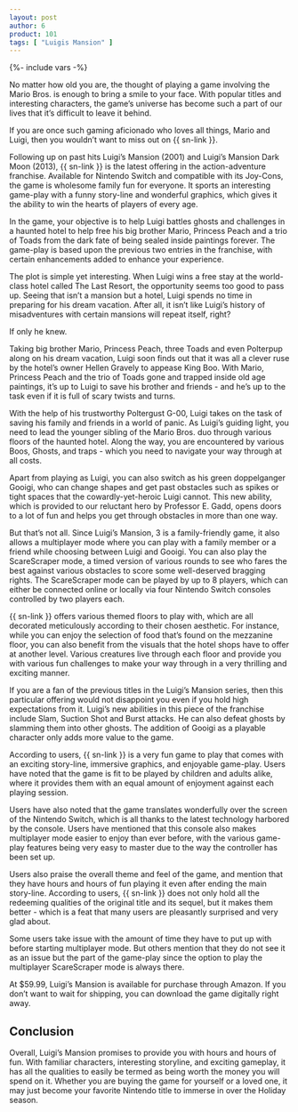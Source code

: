```yaml
---
layout: post
author: 6
product: 101
tags: [ "Luigis Mansion" ]  
---
```


{%- include vars -%}

No matter how old you are, the thought of playing a game involving the Mario Bros. is enough to bring a smile to your face. With popular titles and interesting characters, the game’s universe has become such a part of our lives that it’s difficult to leave it behind.

 

If you are once such gaming aficionado who loves all things, Mario and Luigi, then you wouldn’t want to miss out on 
{{ sn-link }}.

 

Following up on past hits Luigi’s Mansion (2001) and Luigi’s Mansion Dark Moon (2013), {{ sn-link }} is the latest offering in the action-adventure franchise. Available for Nintendo Switch and compatible with its Joy-Cons, the game is wholesome family fun for everyone. It sports an interesting game-play with a funny story-line and wonderful graphics, which gives it the ability to win the hearts of players of every age.

 

In the game, your objective is to help Luigi battles ghosts and challenges in a haunted hotel to help free his big brother Mario, Princess Peach and a trio of Toads from the dark fate of being sealed inside paintings forever. The game-play is based upon the previous two entries in the franchise, with certain enhancements added to enhance your experience.

 

The plot is simple yet interesting. When Luigi wins a free stay at the world-class hotel called The Last Resort, the opportunity seems too good to pass up. Seeing that isn’t a mansion but a hotel, Luigi spends no time in preparing for his dream vacation. After all, it isn’t like Luigi’s history of misadventures with certain mansions will repeat itself, right?

 

If only he knew.

 
Taking big brother Mario, Princess Peach, three Toads and even Polterpup along on his dream vacation, Luigi soon finds out that it was all a clever ruse by the hotel’s owner Hellen Gravely to appease King Boo. With Mario, Princess Peach and the trio of Toads gone and trapped inside old age paintings, it’s up to Luigi to save his brother and friends - and he’s up to the task even if it is full of scary twists and turns.

 

With the help of his trustworthy Poltergust G-00, Luigi takes on the task of saving his family and friends in a world of panic. As Luigi’s guiding light, you need to lead the younger sibling of the Mario Bros. duo through various floors of the haunted hotel. Along the way, you are encountered by various Boos, Ghosts, and traps - which you need to navigate your way through at all costs.

 

Apart from playing as Luigi, you can also switch as his green doppelganger Gooigi, who can change shapes and get past obstacles such as spikes or tight spaces that the cowardly-yet-heroic Luigi cannot. This new ability, which is provided to our reluctant hero by Professor E. Gadd, opens doors to a lot of fun and helps you get through obstacles in more than one way.

 

But that’s not all. Since Luigi’s Mansion, 3 is a family-friendly game, it also allows a multiplayer mode where you can play with a family member or a friend while choosing between Luigi and Gooigi. You can also play the ScareScraper mode, a timed version of various rounds to see who fares the best against various obstacles to score some well-deserved bragging rights. The ScareScraper mode can be played by up to 8 players, which can either be connected online or locally via four Nintendo Switch consoles controlled by two players each.

 

{{ sn-link }} offers various themed floors to play with, which are all decorated meticulously according to their chosen aesthetic. For instance, while you can enjoy the selection of food that’s found on the mezzanine floor, you can also benefit from the visuals that the hotel shops have to offer at another level. Various creatures live through each floor and provide you with various fun challenges to make your way through in a very thrilling and exciting manner.

 

If you are a fan of the previous titles in the Luigi’s Mansion series, then this particular offering would not disappoint you even if you hold high expectations from it. Luigi’s new abilities in this piece of the franchise include Slam, Suction Shot and Burst attacks. He can also defeat ghosts by slamming them into other ghosts. The addition of Gooigi as a playable character only adds more value to the game.

 

According to users, {{ sn-link }} is a very fun game to play that comes with an exciting story-line, immersive graphics, and enjoyable game-play. Users have noted that the game is fit to be played by children and adults alike, where it provides them with an equal amount of enjoyment against each playing session.

 

Users have also noted that the game translates wonderfully over the screen of the Nintendo Switch, which is all thanks to the latest technology harbored by the console. Users have mentioned that this console also makes multiplayer mode easier to enjoy than ever before, with the various game-play features being very easy to master due to the way the controller has been set up.

 

Users also praise the overall theme and feel of the game, and mention that they have hours and hours of fun playing it even after ending the main story-line. According to users, {{ sn-link }} does not only hold all the redeeming qualities of the original title and its sequel, but it makes them better - which is a feat that many users are pleasantly surprised and very glad about.

 

Some users take issue with the amount of time they have to put up with before starting multiplayer mode. But others mention that they do not see it as an issue but the part of the game-play since the option to play the multiplayer ScareScraper mode is always there.

 

At $59.99, Luigi’s Mansion is available for purchase through Amazon. If you don’t want to wait for shipping, you can download the game digitally right away.

 

## Conclusion

Overall, Luigi’s Mansion promises to provide you with hours and hours of fun. With familiar characters, interesting storyline, and exciting gameplay, it has all the qualities to easily be termed as being worth the money you will spend on it. Whether you are buying the game for yourself or a loved one, it may just become your favorite Nintendo title to immerse in over the Holiday season.
